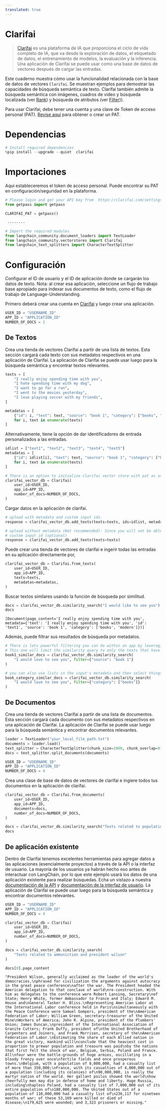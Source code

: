 ```yaml
---
translated: true
---
```


# Clarifai

>[Clarifai](https://www.clarifai.com/) es una plataforma de IA que proporciona el ciclo de vida completo de IA, que va desde la exploración de datos, el etiquetado de datos, el entrenamiento de modelos, la evaluación y la inferencia. Una aplicación de Clarifai se puede usar como una base de datos de vectores después de cargar las entradas.

Este cuaderno muestra cómo usar la funcionalidad relacionada con la base de datos de vectores `Clarifai`. Se muestran ejemplos para demostrar las capacidades de búsqueda semántica de texto. Clarifai también admite la búsqueda semántica con imágenes, cuadros de video y búsqueda localizada (ver [Rank](https://docs.clarifai.com/api-guide/search/rank)) y búsqueda de atributos (ver [Filter](https://docs.clarifai.com/api-guide/search/filter))).

Para usar Clarifai, debe tener una cuenta y una clave de Token de acceso personal (PAT).
[Revise aquí](https://clarifai.com/settings/security) para obtener o crear un PAT.

# Dependencias

```python
# Install required dependencies
%pip install --upgrade --quiet  clarifai
```

# Importaciones

Aquí estableceremos el token de acceso personal. Puede encontrar su PAT en configuración/seguridad en la plataforma.

```python
# Please login and get your API key from  https://clarifai.com/settings/security
from getpass import getpass

CLARIFAI_PAT = getpass()
```

```output
 ········
```

```python
# Import the required modules
from langchain_community.document_loaders import TextLoader
from langchain_community.vectorstores import Clarifai
from langchain_text_splitters import CharacterTextSplitter
```

# Configuración

Configurar el ID de usuario y el ID de aplicación donde se cargarán los datos de texto. Nota: al crear esa aplicación, seleccione un flujo de trabajo base apropiado para indexar sus documentos de texto, como el flujo de trabajo de Language-Understanding.

Primero deberá crear una cuenta en [Clarifai](https://clarifai.com/login) y luego crear una aplicación.

```python
USER_ID = "USERNAME_ID"
APP_ID = "APPLICATION_ID"
NUMBER_OF_DOCS = 2
```

## De Textos

Crea una tienda de vectores Clarifai a partir de una lista de textos. Esta sección cargará cada texto con sus metadatos respectivos en una aplicación de Clarifai. La aplicación de Clarifai se puede usar luego para la búsqueda semántica y encontrar textos relevantes.

```python
texts = [
    "I really enjoy spending time with you",
    "I hate spending time with my dog",
    "I want to go for a run",
    "I went to the movies yesterday",
    "I love playing soccer with my friends",
]

metadatas = [
    {"id": i, "text": text, "source": "book 1", "category": ["books", "modern"]}
    for i, text in enumerate(texts)
]
```

Alternativamente, tiene la opción de dar identificadores de entrada personalizados a las entradas.

```python
idlist = ["text1", "text2", "text3", "text4", "text5"]
metadatas = [
    {"id": idlist[i], "text": text, "source": "book 1", "category": ["books", "modern"]}
    for i, text in enumerate(texts)
]
```

```python
# There is an option to initialize clarifai vector store with pat as argument!
clarifai_vector_db = Clarifai(
    user_id=USER_ID,
    app_id=APP_ID,
    number_of_docs=NUMBER_OF_DOCS,
)
```

Cargar datos en la aplicación de clarifai.

```python
# upload with metadata and custom input ids.
response = clarifai_vector_db.add_texts(texts=texts, ids=idlist, metadatas=metadatas)

# upload without metadata (Not recommended)- Since you will not be able to perform Search operation with respect to metadata.
# custom input_id (optional)
response = clarifai_vector_db.add_texts(texts=texts)
```

Puede crear una tienda de vectores de clarifai e ingerir todas las entradas en su aplicación directamente por,

```python
clarifai_vector_db = Clarifai.from_texts(
    user_id=USER_ID,
    app_id=APP_ID,
    texts=texts,
    metadatas=metadatas,
)
```

Buscar textos similares usando la función de búsqueda por similitud.

```python
docs = clarifai_vector_db.similarity_search("I would like to see you")
docs
```

```output
[Document(page_content='I really enjoy spending time with you', metadata={'text': 'I really enjoy spending time with you', 'id': 'text1', 'source': 'book 1', 'category': ['books', 'modern']})]
```

Además, puede filtrar sus resultados de búsqueda por metadatos.

```python
# There is lots powerful filtering you can do within an app by leveraging metadata filters.
# This one will limit the similarity query to only the texts that have key of "source" matching value of "book 1"
book1_similar_docs = clarifai_vector_db.similarity_search(
    "I would love to see you", filter={"source": "book 1"}
)

# you can also use lists in the input's metadata and then select things that match an item in the list. This is useful for categories like below:
book_category_similar_docs = clarifai_vector_db.similarity_search(
    "I would love to see you", filter={"category": ["books"]}
)
```

## De Documentos

Crea una tienda de vectores Clarifai a partir de una lista de documentos. Esta sección cargará cada documento con sus metadatos respectivos en una aplicación de Clarifai. La aplicación de Clarifai se puede usar luego para la búsqueda semántica y encontrar documentos relevantes.

```python
loader = TextLoader("your_local_file_path.txt")
documents = loader.load()
text_splitter = CharacterTextSplitter(chunk_size=1000, chunk_overlap=0)
docs = text_splitter.split_documents(documents)
```

```python
USER_ID = "USERNAME_ID"
APP_ID = "APPLICATION_ID"
NUMBER_OF_DOCS = 4
```

Crea una clase de base de datos de vectores de clarifai e ingiere todos tus documentos en la aplicación de clarifai.

```python
clarifai_vector_db = Clarifai.from_documents(
    user_id=USER_ID,
    app_id=APP_ID,
    documents=docs,
    number_of_docs=NUMBER_OF_DOCS,
)
```

```python
docs = clarifai_vector_db.similarity_search("Texts related to population")
docs
```

## De aplicación existente

Dentro de Clarifai tenemos excelentes herramientas para agregar datos a las aplicaciones (esencialmente proyectos) a través de la API o la interfaz de usuario. La mayoría de los usuarios ya habrán hecho eso antes de interactuar con LangChain, por lo que este ejemplo usará los datos de una aplicación existente para realizar búsquedas. Echa un vistazo a nuestra [documentación de la API](https://docs.clarifai.com/api-guide/data/create-get-update-delete) y [documentación de la interfaz de usuario](https://docs.clarifai.com/portal-guide/data). La aplicación de Clarifai se puede usar luego para la búsqueda semántica y encontrar documentos relevantes.

```python
USER_ID = "USERNAME_ID"
APP_ID = "APPLICATION_ID"
NUMBER_OF_DOCS = 4
```

```python
clarifai_vector_db = Clarifai(
    user_id=USER_ID,
    app_id=APP_ID,
    number_of_docs=NUMBER_OF_DOCS,
)
```

```python
docs = clarifai_vector_db.similarity_search(
    "Texts related to ammuniction and president wilson"
)
```

```python
docs[0].page_content
```

```output
"President Wilson, generally acclaimed as the leader of the world's democracies,\nphrased for civilization the arguments against autocracy in the great peace conference\nafter the war. The President headed the American delegation to that conclave of world\nre-construction. With him as delegates to the conference were Robert Lansing, Secretary\nof State; Henry White, former Ambassador to France and Italy; Edward M. House and\nGeneral Tasker H. Bliss.\nRepresenting American Labor at the International Labor conference held in Paris\nsimultaneously with the Peace Conference were Samuel Gompers, president of the\nAmerican Federation of Labor; William Green, secretary-treasurer of the United Mine\nWorkers of America; John R. Alpine, president of the Plumbers' Union; James Duncan,\npresident of the International Association of Granite Cutters; Frank Duffy, president of\nthe United Brotherhood of Carpenters and Joiners, and Frank Morrison, secretary of the\nAmerican Federation of Labor.\nEstimating the share of each Allied nation in the great victory, mankind will\nconclude that the heaviest cost in proportion to prewar population and treasure was paid\nby the nations that first felt the shock of war, Belgium, Serbia, Poland and France. All\nfour were the battle-grounds of huge armies, oscillating in a bloody frenzy over once\nfertile fields and once prosperous towns.\nBelgium, with a population of 8,000,000, had a casualty list of more than 350,000;\nFrance, with its casualties of 4,000,000 out of a population (including its colonies) of\n90,000,000, is really the martyr nation of the world. Her gallant poilus showed the world\nhow cheerfully men may die in defense of home and liberty. Huge Russia, including\nhapless Poland, had a casualty list of 7,000,000 out of its entire population of\n180,000,000. The United States out of a population of 110,000,000 had a casualty list of\n236,117 for nineteen months of war; of these 53,169 were killed or died of disease;\n179,625 were wounded; and 3,323 prisoners or missing."
```
